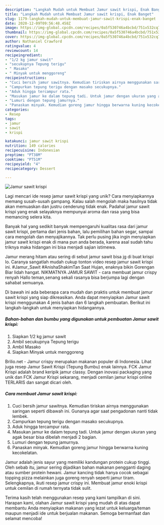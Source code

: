 ```yaml
---
description: "Langkah Mudah untuk Membuat Jamur sawit krispi, Enak Banget"
title: "Langkah Mudah untuk Membuat Jamur sawit krispi, Enak Banget"
slug: 1179-langkah-mudah-untuk-membuat-jamur-sawit-krispi-enak-banget
date: 2020-12-09T09:56:48.458Z
image: https://img-global.cpcdn.com/recipes/0a5f530746a4bcbd/751x532cq70/jamur-sawit-krispi-foto-resep-utama.jpg
thumbnail: https://img-global.cpcdn.com/recipes/0a5f530746a4bcbd/751x532cq70/jamur-sawit-krispi-foto-resep-utama.jpg
cover: https://img-global.cpcdn.com/recipes/0a5f530746a4bcbd/751x532cq70/jamur-sawit-krispi-foto-resep-utama.jpg
author: Nathaniel Crawford
ratingvalue: 4
reviewcount: 14
recipeingredient:
- "1/2 kg jamur sawit"
- "secukupnya Tepung terigu"
- " Masako"
- " Minyak untuk menggoreng"
recipeinstructions:
- "Cuci bersih jamur sawitnya. Kemudian tiriskan airnya menggunakan saringan seperti dibawah ini. Gunanya agar saat pengadonan nanti tidak lembek."
- "Campurkan tepung terigu dengan masako secukupnya."
- "Aduk hingga tercampur rata."
- "Masukan jamur ke dalam tepung tadi. Untuk jamur dengan ukuran yang agak besar bisa dibelah menjadi 2 bagian."
- "Lumuri dengan tepung jamurnya."
- "Panaskan minyak. Kemudian goreng jamur hingga berwarna kuning kecokelatan."
categories:
- Resep
tags:
- jamur
- sawit
- krispi

katakunci: jamur sawit krispi 
nutrition: 149 calories
recipecuisine: Indonesian
preptime: "PT38M"
cooktime: "PT51M"
recipeyield: "4"
recipecategory: Dessert

---
```



![Jamur sawit krispi](https://img-global.cpcdn.com/recipes/0a5f530746a4bcbd/751x532cq70/jamur-sawit-krispi-foto-resep-utama.jpg)

Lagi mencari ide resep jamur sawit krispi yang unik? Cara menyiapkannya memang susah-susah gampang. Kalau salah mengolah maka hasilnya tidak akan memuaskan dan justru cenderung tidak enak. Padahal jamur sawit krispi yang enak selayaknya mempunyai aroma dan rasa yang bisa memancing selera kita.

Banyak hal yang sedikit banyak mempengaruhi kualitas rasa dari jamur sawit krispi, pertama dari jenis bahan, lalu pemilihan bahan segar, sampai cara mengolah dan menyajikannya. Tak perlu pusing jika ingin menyiapkan jamur sawit krispi enak di mana pun anda berada, karena asal sudah tahu triknya maka hidangan ini bisa menjadi sajian istimewa.

Jamur merang hitam atau sering di sebut jamur sawit bisa jg di buat krispi lo. Caranya sangatlah mudah cukup tonton video resep jamur sawit krispi ini. #Jamur_Sawit #AnishaShakimTan Saat Hujan, enaknya bikin Gorengan Biar lidah hangat. NIKMATNYA JAMUR SAWIT - cara membuat jamur crispy renyah Hallo teman,senang sekali rasanya bisa berjumpa lagi dengan sahabat semuanya.


Di bawah ini ada beberapa cara mudah dan praktis untuk membuat jamur sawit krispi yang siap dikreasikan. Anda dapat menyiapkan Jamur sawit krispi menggunakan 4 jenis bahan dan 6 langkah pembuatan. Berikut ini langkah-langkah untuk menyiapkan hidangannya.

<!--inarticleads1-->

##### Bahan-bahan dan bumbu yang digunakan untuk pembuatan Jamur sawit krispi:

1. Siapkan 1/2 kg jamur sawit
1. Ambil secukupnya Tepung terigu
1. Ambil  Masako
1. Siapkan  Minyak untuk menggoreng


Brilio.net - Jamur crispy merupakan makanan populer di Indonesia. Lihat juga resep Jamur Sawit Krispi (Tepung Bumbu) enak lainnya. FCK Jamur Krispi adalah brand keripik jamur classy. Dengan inovasi packaging yang unik dan FCK Jamur Krispi sekarang, menjadi cemilan jamur krispi online TERLARIS dan sangat dicari oleh. 

<!--inarticleads2-->

##### Cara membuat Jamur sawit krispi:

1. Cuci bersih jamur sawitnya. Kemudian tiriskan airnya menggunakan saringan seperti dibawah ini. Gunanya agar saat pengadonan nanti tidak lembek.
1. Campurkan tepung terigu dengan masako secukupnya.
1. Aduk hingga tercampur rata.
1. Masukan jamur ke dalam tepung tadi. Untuk jamur dengan ukuran yang agak besar bisa dibelah menjadi 2 bagian.
1. Lumuri dengan tepung jamurnya.
1. Panaskan minyak. Kemudian goreng jamur hingga berwarna kuning kecokelatan.


Jamur adalah jenis sayur yang memiliki kandungan protein cukup tinggi. Oleh sebab itu, jamur sering dijadikan bahan makanan pengganti daging atau sumber protein hewani. Jamur kancing tidak hanya cocok sebagai topping pizza melainkan juga goreng renyah seperti jamur tiram. Selengkapnya, ikuti resep jamur crispy ini. Membuat jamur enoki krispi untuk cemilan di rumah ternyata tidak sulit. 

Terima kasih telah menggunakan resep yang kami tampilkan di sini. Harapan kami, olahan Jamur sawit krispi yang mudah di atas dapat membantu Anda menyiapkan makanan yang lezat untuk keluarga/teman maupun menjadi ide untuk berjualan makanan. Semoga bermanfaat dan selamat mencoba!
